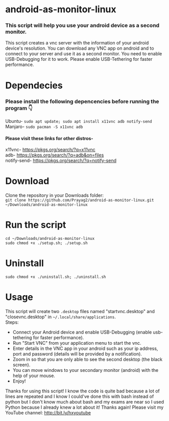 # android-as-monitor-linux  
### This script will help you use your android device as a second monitor.  
This script creates a vnc server with the information of your android device's resolution. You can download any VNC app on android and to connect to your server and use it as a second monitor. You need to enable USB-Debugging for it to work. Please enable USB-Tethering for faster performance.  
  
# Dependecies  
### Please install the following depencencies before running the program 👇  
Ubuntu- `sudo apt update; sudo apt install x11vnc adb notify-send`  
Manjaro- `sudo pacman -S x11vnc adb`  
#### Please visit these links for other distros-  
x11vnc- https://pkgs.org/search/?q=x11vnc  
adb- https://pkgs.org/search/?q=adb&on=files  
notify-send- https://pkgs.org/search/?q=notify-send  

# Download
Clone the repository in your Downloads folder:  
`git clone https://github.com/Prayag2/android-as-monitor-linux.git ~/Downloads/android-as-monitor-linux`  
  
# Run the script  
`cd ~/Downloads/android-as-monitor-linux`    
`sudo chmod +x ./setup.sh; ./setup.sh`    

# Uninstall
`sudo chmod +x ./uninstall.sh; ./uninstall.sh`

# Usage
This script will create two `.desktop` files named "startvnc.desktop" and "closevnc.desktop" in `~/.local/share/applications`.  
Steps:
- Connect your Android device and enable USB-Debugging (enable usb-tethering for faster performance).
- Run "Start VNC" from your application menu to start the vnc.
- Enter details in the VNC app in your android such as your ip address, port and password (details will be provided by a notification).
- Zoom in so that you are only able to see the second desktop (the black screen).
- You can move windows to your secondary monitor (android) with the help of your mouse.
- Enjoy!

Thanks for using this script! I know the code is quite bad because a lot of lines are repeated and I know I could've done this with bash instead of python but I don't know much about bash and my exams are near so I used Python because I already knew a lot about it! Thanks again!
Please visit my YouTube channel: http://bit.ly/hxyoutube
